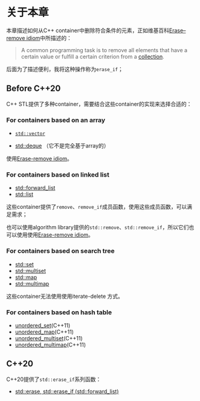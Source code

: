 # 关于本章

本章描述如何从C++ container中删除符合条件的元素，正如维基百科[Erase–remove idiom](https://en.wikipedia.org/wiki/Erase%E2%80%93remove_idiom)中所描述的：

> A common programming task is to remove all elements that have a certain value or fulfill a certain criterion from a [collection](https://en.wikipedia.org/wiki/Collection_(abstract_data_type)). 

后面为了描述便利，我将这种操作称为`erase_if`；

## Before C++20

C++ STL提供了多种container，需要结合这些container的实现来选择合适的：

### For containers based on an array

- [`std::vector`](https://en.cppreference.com/w/cpp/container/vector) 

- [std::deque](https://en.cppreference.com/w/cpp/container/deque) （它不是完全基于array的）

使用[Erase-remove idiom](./Erase-remove/Erase-remove-idiom.md)。

### For containers based on linked list

- [std::forward_list](https://en.cppreference.com/w/cpp/container/forward_list)
- [std::list](https://en.cppreference.com/w/cpp/container/list)



这些container提供了`remove`、`remove_if`成员函数，使用这些成员函数，可以满足需求；

也可以使用algorithm library提供的`std::remove`、`std::remove_if`，所以它们也可以使用使用[Erase-remove idiom](./Erase-remove/Erase-remove-idiom.md)。

### For containers based on search tree

- [std::set](https://en.cppreference.com/w/cpp/container/set)
- [std::multiset](https://en.cppreference.com/w/cpp/container/multiset)
- [std::map](https://en.cppreference.com/w/cpp/container/map)
- [std::multimap](https://en.cppreference.com/w/cpp/container/multimap)

这些container无法使用使用iterate-delete 方式。

### For containers based on hash table

- [unordered_set](https://en.cppreference.com/w/cpp/container/unordered_set)(C++11) 
- [unordered_map](https://en.cppreference.com/w/cpp/container/unordered_map)(C++11) 
- [unordered_multiset](https://en.cppreference.com/w/cpp/container/unordered_multiset)(C++11) 
- [unordered_multimap](https://en.cppreference.com/w/cpp/container/unordered_multimap)(C++11) 



## C++20



C++20提供了`std::erase_if`系列函数：

- [std::erase, std::erase_if (std::forward_list)](https://en.cppreference.com/w/cpp/container/forward_list/erase2)

  